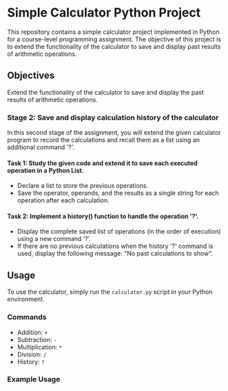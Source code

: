 # Simple Calculator Python Project

This repository contains a simple calculator project implemented in Python for a course-level programming assignment. The objective of this project is to extend the functionality of the calculator to save and display past results of arithmetic operations.

## Objectives

Extend the functionality of the calculator to save and display the past results of arithmetic operations.

### Stage 2: Save and display calculation history of the calculator

In this second stage of the assignment, you will extend the given calculator program to record the calculations and recall them as a list using an additional command '?'.

#### Task 1: Study the given code and extend it to save each executed operation in a Python List.

- Declare a list to store the previous operations.
- Save the operator, operands, and the results as a single string for each operation after each calculation.

#### Task 2: Implement a history() function to handle the operation '?'.

- Display the complete saved list of operations (in the order of execution) using a new command ‘?’.
- If there are no previous calculations when the history '?' command is used, display the following message: "No past calculations to show".

## Usage

To use the calculator, simply run the `calculator.py` script in your Python environment.

### Commands

- Addition: `+`
- Subtraction: `-`
- Multiplication: `*`
- Division: `/`
- History: `?`

### Example Usage

